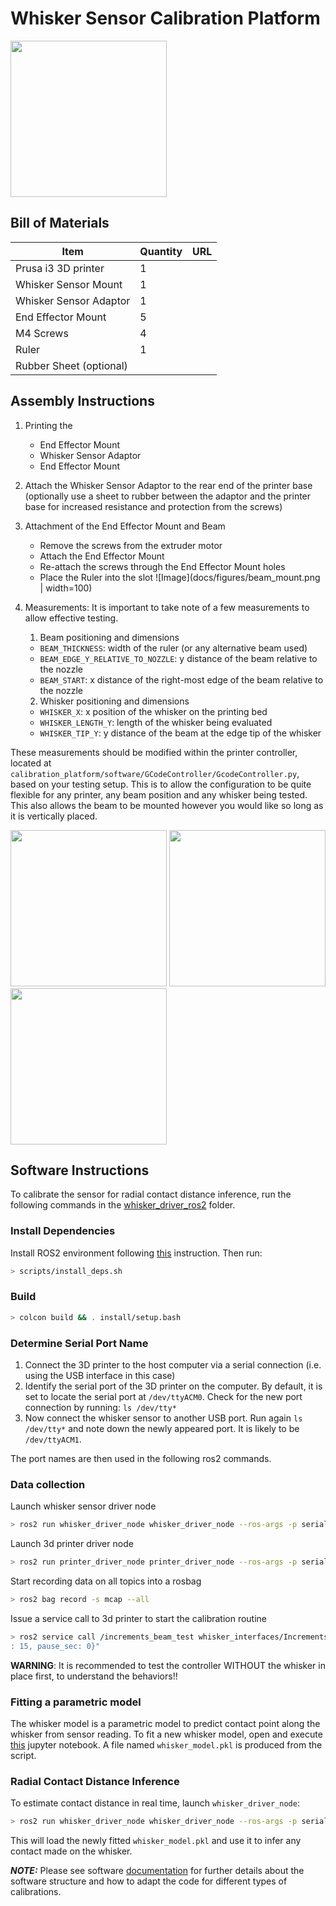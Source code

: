 # Whisker Sensor Calibration Platform

<img src=docs/figures/3d_printer_overview.jpg  width="250">

## Bill of Materials

| Item                    | Quantity | URL |
| ----------------------- | -------- | --- |
| Prusa i3 3D printer     | 1        |     |
| Whisker Sensor Mount    | 1        |     |
| Whisker Sensor Adaptor  | 1        |     |
| End Effector Mount      | 5        |     |
| M4 Screws               | 4        |     |
| Ruler                   | 1        |     |
| Rubber Sheet (optional) |          |     |

## Assembly Instructions

1. Printing the

   - End Effector Mount
   - Whisker Sensor Adaptor
   - End Effector Mount

2. Attach the Whisker Sensor Adaptor to the rear end of the printer base (optionally use a sheet to rubber between the adaptor and the printer base for increased resistance and protection from the screws)

3. Attachment of the End Effector Mount and Beam
   - Remove the screws from the extruder motor
   - Attach the End Effector Mount
   - Re-attach the screws through the End Effector Mount holes
   - Place the Ruler into the slot
   ![Image](docs/figures/beam_mount.png | width=100)

4. Measurements:
   It is important to take note of a few measurements to allow effective testing.
   1. Beam positioning and dimensions
   - `BEAM_THICKNESS`: width of the ruler (or any alternative beam used)
   - `BEAM_EDGE_Y_RELATIVE_TO_NOZZLE`: y distance of the beam relative to the nozzle
   - `BEAM_START`: x distance of the right-most edge of the beam relative to the nozzle
   2. Whisker positioning and dimensions
   - `WHISKER_X`: x position of the whisker on the printing bed
   - `WHISKER_LENGTH_Y`: length of the whisker being evaluated
   - `WHISKER_TIP_Y`: y distance of the beam at the edge tip of the whisker

These measurements should be modified within the printer controller, located at `calibration_platform/software/GCodeController/GcodeController.py`, based on your testing setup. This is to allow the configuration to be quite flexible for any printer, any beam position and any whisker being tested. This also allows the beam to be mounted however you would like so long as it is vertically placed.

<img src=docs/figures/printer_measurements_1.png  width="250">
<img src=docs/figures/printer_measurements_2.png  width="250">
<img src=docs/figures/printer_measurements_3.png  width="250">

## Software Instructions
To calibrate the sensor for radial contact distance inference, run the following commands in the [whisker_driver_ros2](software/whisker_driver_ros2/) folder.

### Install Dependencies

Install ROS2 environment following [this](https://docs.ros.org/en/foxy/Installation.html) instruction. Then run:

```sh
> scripts/install_deps.sh
```

### Build

```sh
> colcon build && . install/setup.bash
```

### Determine Serial Port Name

1. Connect the 3D printer to the host computer via a serial connection (i.e. using the USB interface in this case)
2. Identify the serial port of the 3D printer on the computer. By default, it is set to locate the serial port at `/dev/ttyACM0`.
Check for the new port connection by running: `ls /dev/tty*`
3. Now connect the whisker sensor to another USB port. Run again `ls /dev/tty*` and note down the newly appeared port. It is likely to be `/dev/ttyACM1`.

The port names are then used in the following ros2 commands.

### Data collection

Launch whisker sensor driver node

```sh
> ros2 run whisker_driver_node whisker_driver_node --ros-args -p serial_device:=/dev/ttyACM0 -p whisker_model_path:=$(pwd)/whisker_driver_ros2/scripts/whisker_model.pkl
```

Launch 3d printer driver node

```sh
> ros2 run printer_driver_node printer_driver_node --ros-args -p serial_device:=/dev/ttyACM1
```

Start recording data on all topics into a rosbag

```sh
> ros2 bag record -s mcap --all
```

Issue a service call to 3d printer to start the calibration routine

```sh
> ros2 service call /increments_beam_test whisker_interfaces/IncrementsBeamTest "{total_x_distance: 6, total_y_distance: 100, increments_x: 0, increments_y
: 15, pause_sec: 0}"
```

**WARNING**: It is recommended to test the controller WITHOUT the whisker in place first, to understand the behaviors!!

### Fitting a parametric model

The whisker model is a parametric model to predict contact point along the whisker from sensor reading.
To fit a new whisker model, open and execute [this](software/whisker_driver_ros2/scripts/data_analysis.ipynb) jupyter notebook.
A file named `whisker_model.pkl` is produced from the script.

### Radial Contact Distance Inference

To estimate contact distance in real time, launch `whisker_driver_node`:

```sh
> ros2 run whisker_driver_node whisker_driver_node --ros-args -p serial_device:=/dev/ttyACM0 -p whisker_model_path:=$(pwd)/whisker_driver_ros2/scripts/whisker_model.pkl
```

This will load the newly fitted `whisker_model.pkl` and use it to infer any contact made on the whisker.

**_NOTE:_** Please see software [documentation](software/whisker_driver_ros2/README.md) for further details about the software structure and how to adapt the code for different types of calibrations.
